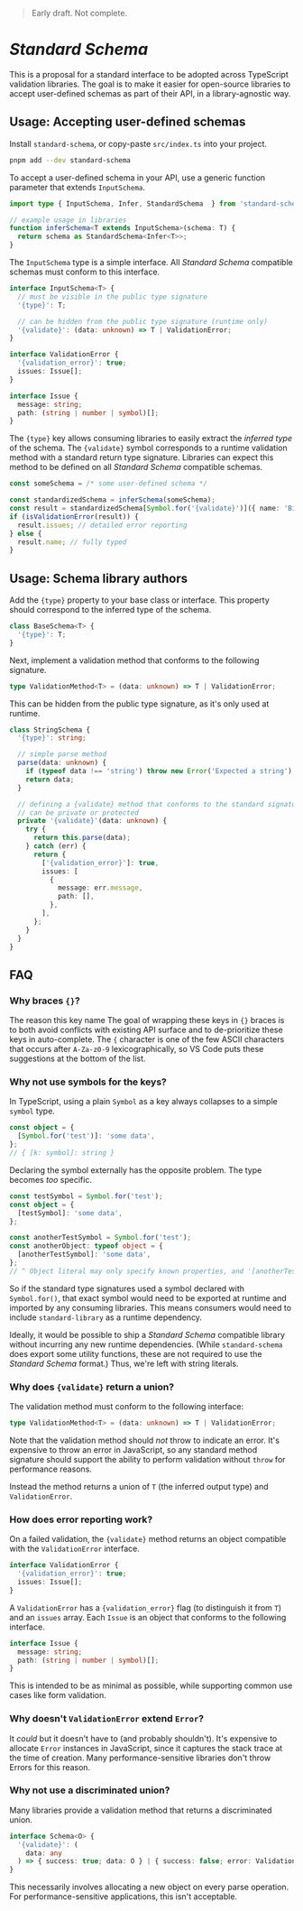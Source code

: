 > Early draft. Not complete.

# _Standard Schema_

This is a proposal for a standard interface to be adopted across TypeScript validation libraries. The goal is to make it easier for open-source libraries to accept user-defined schemas as part of their API, in a library-agnostic way.

## Usage: Accepting user-defined schemas

Install `standard-schema`, or copy-paste `src/index.ts` into your project.

```sh
pnpm add --dev standard-schema
```

To accept a user-defined schema in your API, use a generic function parameter that extends `InputSchema`.

```ts
import type { InputSchema, Infer, StandardSchema  } from 'standard-schema';

// example usage in libraries
function inferSchema<T extends InputSchema>(schema: T) {
  return schema as StandardSchema<Infer<T>>;
}
```

The `InputSchema` type is a simple interface. All _Standard Schema_ compatible schemas must conform to this interface.

```ts
interface InputSchema<T> {
  // must be visible in the public type signature
  '{type}': T;

  // can be hidden from the public type signature (runtime only)
  '{validate}': (data: unknown) => T | ValidationError;
}

interface ValidationError {
  '{validation_error}': true;
  issues: Issue[];
}

interface Issue {
  message: string;
  path: (string | number | symbol)[];
}
```

The `{type}` key allows consuming libraries to easily extract the _inferred type_ of the schema. The `{validate}` symbol corresponds to a runtime validation method with a standard return type signature. Libraries can expect this method to be defined on all _Standard Schema_ compatible schemas.

```ts
const someSchema = /* some user-defined schema */

const standardizedSchema = inferSchema(someSchema);
const result = standardizedSchema[Symbol.for('{validate}')]({ name: 'Billie' });
if (isValidationError(result)) {
  result.issues; // detailed error reporting
} else {
  result.name; // fully typed
}
```

## Usage: Schema library authors

Add the `{type}` property to your base class or interface. This property should correspond to the inferred type of the schema.

```ts
class BaseSchema<T> {
  '{type}': T;
}
```

Next, implement a validation method that conforms to the following signature.

```ts
type ValidationMethod<T> = (data: unknown) => T | ValidationError;
```

This can be hidden from the public type signature, as it's only used at runtime.

```ts
class StringSchema {
  '{type}': string;

  // simple parse method
  parse(data: unknown) {
    if (typeof data !== 'string') throw new Error('Expected a string');
    return data;
  }

  // defining a {validate} method that conforms to the standard signature
  // can be private or protected
  private '{validate}'(data: unknown) {
    try {
      return this.parse(data);
    } catch (err) {
      return {
        ['{validation_error}']: true,
        issues: [
          {
            message: err.message,
            path: [],
          },
        ],
      };
    }
  }
}
```

## FAQ

### Why braces `{}`?

The reason this key name The goal of wrapping these keys in `{}` braces is to both avoid conflicts with existing API surface and to de-prioritize these keys in auto-complete. The `{` character is one of the few ASCII characters that occurs after `A-Za-z0-9` lexicographically, so VS Code puts these suggestions at the bottom of the list.

### Why not use symbols for the keys?

In TypeScript, using a plain `Symbol` as a key always collapses to a simple `symbol` type.

```ts
const object = {
  [Symbol.for('test')]: 'some data',
};
// { [k: symbol]: string }
```

Declaring the symbol externally has the opposite problem. The type becomes _too_ specific.

```ts
const testSymbol = Symbol.for('test');
const object = {
  [testSymbol]: 'some data',
};

const anotherTestSymbol = Symbol.for('test');
const anotherObject: typeof object = {
  [anotherTestSymbol]: 'some data',
};
// ^ Object literal may only specify known properties, and '[anotherTestSymbol]' does not exist in type '{ [testSymbol]: string; }'.ts(2353)
```

So if the standard type signatures used a symbol declared with `Symbol.for()`, that exact symbol would need to be exported at runtime and imported by any consuming libraries. This means consumers would need to include `standard-library` as a runtime dependency.

Ideally, it would be possible to ship a _Standard Schema_ compatible library without incurring any new runtime dependencies. (While `standard-schema` does export some utility functions, these are not required to use the _Standard Schema_ format.) Thus, we're left with string literals.

### Why does `{validate}` return a union?

The validation method must conform to the following interface:

```ts
type ValidationMethod<T> = (data: unknown) => T | ValidationError;
```

Note that the validation method should _not_ throw to indicate an error. It's expensive to throw an error in JavaScript, so any standard method signature should support the ability to perform validation without `throw` for performance reasons.

Instead the method returns a union of `T` (the inferred output type) and `ValidationError`.

### How does error reporting work?

On a failed validation, the `{validate}` method returns an object compatible with the `ValidationError` interface.

```ts
interface ValidationError {
  '{validation_error}': true;
  issues: Issue[];
}
```

A `ValidationError` has a `{validation_error}` flag (to distinguish it from `T`) and an `issues` array. Each `Issue` is an object that conforms to the following interface.

```ts
interface Issue {
  message: string;
  path: (string | number | symbol)[];
}
```

This is intended to be as minimal as possible, while supporting common use cases like form validation.

### Why doesn't `ValidationError` extend `Error`?

It _could_ but it doesn't have to (and probably shouldn't). It's expensive to allocate `Error` instances in JavaScript, since it captures the stack trace at the time of creation. Many performance-sensitive libraries don't throw Errors for this reason.

### Why not use a discriminated union?

Many libraries provide a validation method that returns a discriminated union.

```ts
interface Schema<O> {
  '{validate}': (
    data: any
  ) => { success: true; data: O } | { success: false; error: ValidationError };
}
```

This necessarily involves allocating a new object on every parse operation. For performance-sensitive applications, this isn't acceptable.
